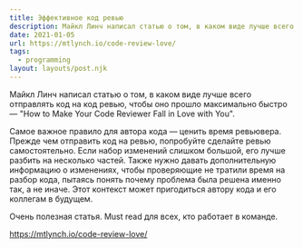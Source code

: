 ```yaml
---
title: Эффективное код ревью
description: Майкл Линч написал статью о том, в каком виде лучше всего отправлять код на код ревью, чтобы оно прошло максимально быстро
date: 2021-01-05
url: https://mtlynch.io/code-review-love/
tags:
  - programming
layout: layouts/post.njk
---
```

Майкл Линч написал статью о том, в каком виде лучше всего отправлять код на код ревью, чтобы оно прошло максимально быстро — "How to Make Your Code Reviewer Fall in Love with You".

Самое важное правило для автора кода — ценить время ревьювера. Прежде чем отправить код на ревью, попробуйте сделайте ревью самостоятельно. Если набор изменений слишком большой, его лучше разбить на несколько частей. Также нужно давать дополнительную информацию о изменениях, чтобы проверяющие не тратили время на разбор кода, пытаясь понять почему проблема была решена именно так, а не иначе. Этот контекст может пригодиться автору кода и его коллегам в будущем.

Очень полезная статья. Must read для всех, кто работает в команде.

https://mtlynch.io/code-review-love/
